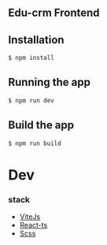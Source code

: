 ## Edu-crm Frontend


## Installation

```bash
$ npm install
```

## Running the app

```bash
$ npm run dev 
```


## Build the app

```bash
$ npm run build 
```


# Dev

### stack
* [ViteJs](https://vitejs.dev/)
* [React-ts](https://react.dev/)
* [Scss](https://sass-lang.com/)
